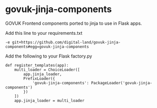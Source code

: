 # govuk-jinja-components

GOVUK Frontend components ported to jinja to use in Flask apps.

Add this line to your requirements.txt

    -e git+https://github.com/digital-land/govuk-jinja-components#egg=govuk-jinja-components

Add the following to your Flask factory.py

    def register_templates(app):
        multi_loader = ChoiceLoader([
            app.jinja_loader,
            PrefixLoader({
                'govuk-jinja-components': PackageLoader('govuk-jinja-components')
            })
        ])
        app.jinja_loader = multi_loader
